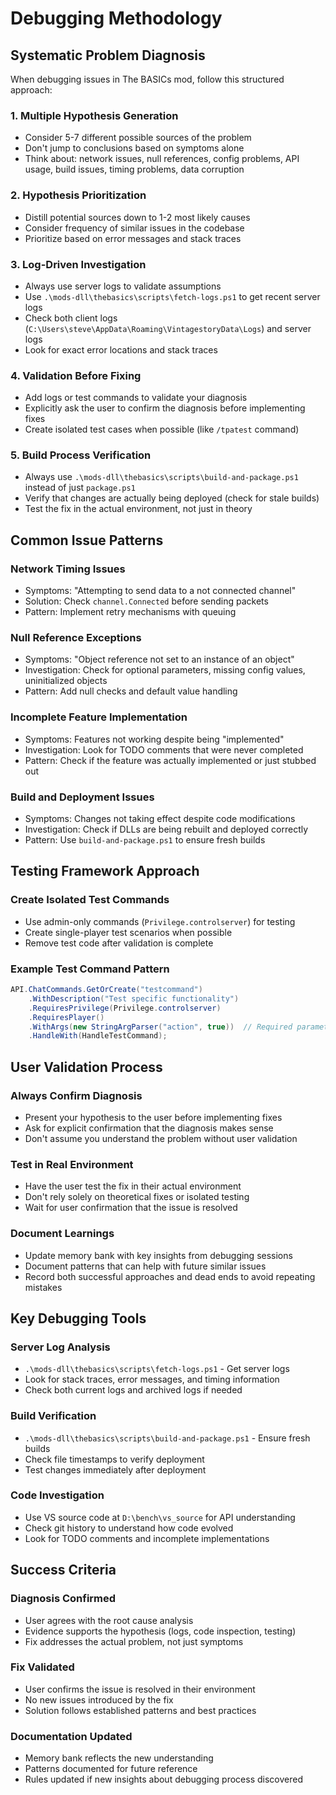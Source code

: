 # Debugging Methodology

## Systematic Problem Diagnosis

When debugging issues in The BASICs mod, follow this structured approach:

### 1. Multiple Hypothesis Generation
- Consider 5-7 different possible sources of the problem
- Don't jump to conclusions based on symptoms alone
- Think about: network issues, null references, config problems, API usage, build issues, timing problems, data corruption

### 2. Hypothesis Prioritization
- Distill potential sources down to 1-2 most likely causes
- Consider frequency of similar issues in the codebase
- Prioritize based on error messages and stack traces

### 3. Log-Driven Investigation
- Always use server logs to validate assumptions
- Use `.\mods-dll\thebasics\scripts\fetch-logs.ps1` to get recent server logs
- Check both client logs (`C:\Users\steve\AppData\Roaming\VintagestoryData\Logs`) and server logs
- Look for exact error locations and stack traces

### 4. Validation Before Fixing
- Add logs or test commands to validate your diagnosis
- Explicitly ask the user to confirm the diagnosis before implementing fixes
- Create isolated test cases when possible (like `/tpatest` command)

### 5. Build Process Verification
- Always use `.\mods-dll\thebasics\scripts\build-and-package.ps1` instead of just `package.ps1`
- Verify that changes are actually being deployed (check for stale builds)
- Test the fix in the actual environment, not just in theory

## Common Issue Patterns

### Network Timing Issues
- Symptoms: "Attempting to send data to a not connected channel"
- Solution: Check `channel.Connected` before sending packets
- Pattern: Implement retry mechanisms with queuing

### Null Reference Exceptions
- Symptoms: "Object reference not set to an instance of an object"
- Investigation: Check for optional parameters, missing config values, uninitialized objects
- Pattern: Add null checks and default value handling

### Incomplete Feature Implementation
- Symptoms: Features not working despite being "implemented"
- Investigation: Look for TODO comments that were never completed
- Pattern: Check if the feature was actually implemented or just stubbed out

### Build and Deployment Issues
- Symptoms: Changes not taking effect despite code modifications
- Investigation: Check if DLLs are being rebuilt and deployed correctly
- Pattern: Use `build-and-package.ps1` to ensure fresh builds

## Testing Framework Approach

### Create Isolated Test Commands
- Use admin-only commands (`Privilege.controlserver`) for testing
- Create single-player test scenarios when possible
- Remove test code after validation is complete

### Example Test Command Pattern
```csharp
API.ChatCommands.GetOrCreate("testcommand")
    .WithDescription("Test specific functionality")
    .RequiresPrivilege(Privilege.controlserver)
    .RequiresPlayer()
    .WithArgs(new StringArgParser("action", true))  // Required parameters
    .HandleWith(HandleTestCommand);
```

## User Validation Process

### Always Confirm Diagnosis
- Present your hypothesis to the user before implementing fixes
- Ask for explicit confirmation that the diagnosis makes sense
- Don't assume you understand the problem without user validation

### Test in Real Environment
- Have the user test the fix in their actual environment
- Don't rely solely on theoretical fixes or isolated testing
- Wait for user confirmation that the issue is resolved

### Document Learnings
- Update memory bank with key insights from debugging sessions
- Document patterns that can help with future similar issues
- Record both successful approaches and dead ends to avoid repeating mistakes

## Key Debugging Tools

### Server Log Analysis
- `.\mods-dll\thebasics\scripts\fetch-logs.ps1` - Get server logs
- Look for stack traces, error messages, and timing information
- Check both current logs and archived logs if needed

### Build Verification
- `.\mods-dll\thebasics\scripts\build-and-package.ps1` - Ensure fresh builds
- Check file timestamps to verify deployment
- Test changes immediately after deployment

### Code Investigation
- Use VS source code at `D:\bench\vs_source` for API understanding
- Check git history to understand how code evolved
- Look for TODO comments and incomplete implementations

## Success Criteria

### Diagnosis Confirmed
- User agrees with the root cause analysis
- Evidence supports the hypothesis (logs, code inspection, testing)
- Fix addresses the actual problem, not just symptoms

### Fix Validated
- User confirms the issue is resolved in their environment
- No new issues introduced by the fix
- Solution follows established patterns and best practices

### Documentation Updated
- Memory bank reflects the new understanding
- Patterns documented for future reference
- Rules updated if new insights about debugging process discovered